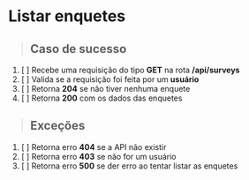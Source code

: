 # Listar enquetes

> ## Caso de sucesso

1. [ ] Recebe uma requisição do tipo **GET** na rota **/api/surveys**
2. [ ] Valida se a requisição foi feita por um **usuário**
3. [ ] Retorna **204** se não tiver nenhuma enquete
4. [ ] Retorna **200** com os dados das enquetes

> ## Exceções

1. [ ] Retorna erro **404** se a API não existir
2. [ ] Retorna erro **403** se não for um usuário
3. [ ] Retorna erro **500** se der erro ao tentar listar as enquetes